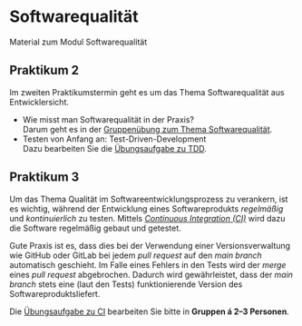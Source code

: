 # Softwarequalität

Material zum Modul Softwarequalität

## Praktikum 2

Im zweiten Praktikumstermin geht es um das Thema Softwarequalität aus Entwicklersicht. 

- Wie misst man Softwarequalität in der Praxis?<br> 
  Darum geht es in der [Gruppenübung zum Thema Softwarequalität](Exercises/Gruppenübung_Qualität.md).
- Testen von Anfang an: Test-Driven-Development<br>
  Dazu bearbeiten Sie die [Übungsaufgabe zu TDD](Exercises/TDD_BMI/).


## Praktikum 3

Um das Thema Qualität im Softwareentwicklungsprozess zu verankern, ist es wichtig, während der Entwicklung eines Softwareprodukts 
*regelmäßig* und *kontinuierlich* zu testen.
Mittels *[Continuous Integration (CI)](https://de.wikipedia.org/wiki/Kontinuierliche_Integration)* wird dazu die Software regelmäßig gebaut und getestet.

Gute Praxis ist es, dass dies bei der Verwendung einer Versionsverwaltung wie GitHub oder GitLab bei jedem *pull request* auf den *main branch* automatisch geschieht. Im Falle eines Fehlers in den Tests wird der *merge* eines *pull request* abgebrochen.
Dadurch wird gewährleistet, dass der *main branch* stets eine (laut den Tests) funktionierende Version des Softwareproduktsliefert.

Die [Übungsaufgabe zu CI](Exercises/CI_ToDo/README.md) bearbeiten Sie bitte in **Gruppen á 2–3 Personen**.

